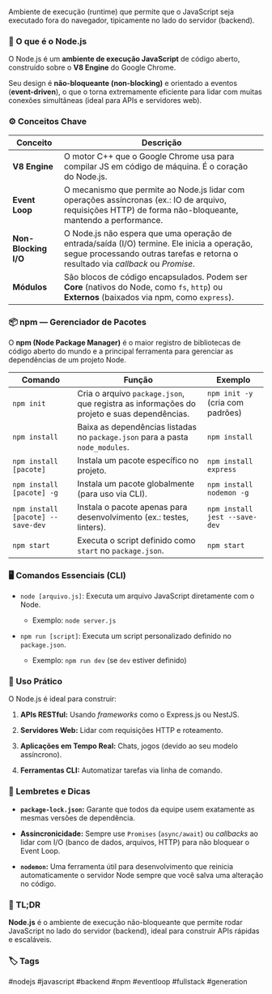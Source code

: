 Ambiente de execução (runtime) que permite que o JavaScript seja executado fora do navegador, tipicamente no lado do servidor (backend).

### 📘 O que é o Node.js

O Node.js é um **ambiente de execução JavaScript** de código aberto, construído sobre o **V8 Engine** do Google Chrome.

Seu design é **não-bloqueante (non-blocking)** e orientado a eventos (**event-driven**), o que o torna extremamente eficiente para lidar com muitas conexões simultâneas (ideal para APIs e servidores web).

### ⚙️ Conceitos Chave

|Conceito|Descrição|
|---|---|
|**V8 Engine**|O motor C++ que o Google Chrome usa para compilar JS em código de máquina. É o coração do Node.js.|
|**Event Loop**|O mecanismo que permite ao Node.js lidar com operações assíncronas (ex.: IO de arquivo, requisições HTTP) de forma não-bloqueante, mantendo a performance.|
|**Non-Blocking I/O**|O Node.js não espera que uma operação de entrada/saída (I/O) termine. Ele inicia a operação, segue processando outras tarefas e retorna o resultado via _callback_ ou _Promise_.|
|**Módulos**|São blocos de código encapsulados. Podem ser **Core** (nativos do Node, como `fs`, `http`) ou **Externos** (baixados via npm, como `express`).|


### 📦 npm — Gerenciador de Pacotes

O **npm (Node Package Manager)** é o maior registro de bibliotecas de código aberto do mundo e a principal ferramenta para gerenciar as dependências de um projeto Node.

|Comando|Função|Exemplo|
|---|---|---|
|`npm init`|Cria o arquivo `package.json`, que registra as informações do projeto e suas dependências.|`npm init -y` (cria com padrões)|
|`npm install`|Baixa as dependências listadas no `package.json` para a pasta `node_modules`.|`npm install`|
|`npm install [pacote]`|Instala um pacote específico no projeto.|`npm install express`|
|`npm install [pacote] -g`|Instala um pacote globalmente (para uso via CLI).|`npm install nodemon -g`|
|`npm install [pacote] --save-dev`|Instala o pacote apenas para desenvolvimento (ex.: testes, linters).|`npm install jest --save-dev`|
|`npm start`|Executa o script definido como `start` no `package.json`.|`npm start`|


### 🖥️ Comandos Essenciais (CLI)

- `node [arquivo.js]`: Executa um arquivo JavaScript diretamente com o Node.
    
    - Exemplo: `node server.js`
        
- `npm run [script]`: Executa um script personalizado definido no `package.json`.
    
    - Exemplo: `npm run dev` (se `dev` estiver definido)
        

### 🚀 Uso Prático

O Node.js é ideal para construir:

1. **APIs RESTful:** Usando _frameworks_ como o Express.js ou NestJS.
    
2. **Servidores Web:** Lidar com requisições HTTP e roteamento.
    
3. **Aplicações em Tempo Real:** Chats, jogos (devido ao seu modelo assíncrono).
    
4. **Ferramentas CLI:** Automatizar tarefas via linha de comando.
    

### 🧠 Lembretes e Dicas

- **`package-lock.json`:** Garante que todos da equipe usem exatamente as mesmas versões de dependência.
    
- **Assincronicidade:** Sempre use `Promises` (`async/await`) ou _callbacks_ ao lidar com I/O (banco de dados, arquivos, HTTP) para não bloquear o Event Loop.
    
- **`nodemon`:** Uma ferramenta útil para desenvolvimento que reinicia automaticamente o servidor Node sempre que você salva uma alteração no código.

### 🚀 TL;DR

**Node.js** é o ambiente de execução não-bloqueante que permite rodar JavaScript no lado do servidor (backend), ideal para construir APIs rápidas e escaláveis.

### 🏷️ Tags

#nodejs #javascript #backend #npm #eventloop #fullstack #generation